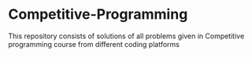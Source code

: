 # Competitive-Programming
This repository consists of solutions of all problems given in Competitive programming course from different coding platforms
